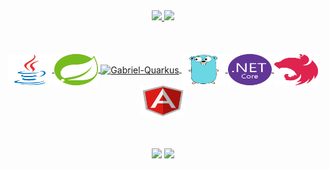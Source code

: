
<div align="center">
  <a href="https://github.com/gmessiasc">
  <img height="180em" src="https://github-readme-stats.vercel.app/api?username=gmessiasc&show_icons=true&theme=dracula&include_all_commits=true&count_private=true"/>
  <img height="180em" src="https://github-readme-stats.vercel.app/api/top-langs/?username=gmessiasc&layout=compact&langs_count=11&theme=dracula"/>
</div>
<br><br>
<div style="display: inline_block" align="center"><br>
    <img align="center" alt="Gabriel-Java" height="50" width="70" src="https://raw.githubusercontent.com/devicons/devicon/1119b9f84c0290e0f0b38982099a2bd027a48bf1/icons/java/java-original.svg">
  <img align="center" alt="Gabriel-Spring" height="50" width="70" src="https://raw.githubusercontent.com/devicons/devicon/1119b9f84c0290e0f0b38982099a2bd027a48bf1/icons/spring/spring-original.svg">
  <img align="center" alt="Gabriel-Quarkus" height="50" width="70" src="https://www.svgrepo.com/show/354245/quarkus-icon.svg">
  <img align="center" alt="Gabriel-Go" height="50" width="70" src="https://raw.githubusercontent.com/devicons/devicon/master/icons/go/go-original.svg">
  <img align="center" alt="Gabriel-DotNetCore" height="50" width="70" src="https://raw.githubusercontent.com/devicons/devicon/master/icons/dotnetcore/dotnetcore-original.svg">
  <img align="center" alt="Gabriel-NestJS" height="50" width="70" src="https://raw.githubusercontent.com/devicons/devicon/1119b9f84c0290e0f0b38982099a2bd027a48bf1/icons/nestjs/nestjs-plain.svg">
  <img align="center" alt="Gabriel-Angular" height="50" width="70" src="https://raw.githubusercontent.com/devicons/devicon/master/icons/angularjs/angularjs-original.svg">
  
  
</div>
  <br><br>
   <br />
<div align="center"> 
  <a href = "mailto:gmessiasc@gmail.com"><img src="https://img.shields.io/badge/-Gmail-%23333?style=for-the-badge&logo=gmail&logoColor=white" target="_blank"></a>
  <a href="https://www.linkedin.com/in/gmessiasc/" target="_blank"><img src="https://img.shields.io/badge/-LinkedIn-%230077B5?style=for-the-badge&logo=linkedin&logoColor=white" target="_blank"></a> 

</div>

